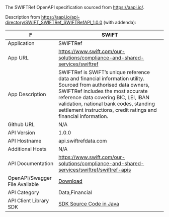 The SWIFTRef OpenAPI specification sourced from https://aapi.io/.

Description from https://aapi.io/api-directory/SWIFT_SWIFTRef_SWIFTRefAPI_1.0.0 (with addenda):

| F | SWIFT |
|-|-|
| Application | SWIFTRef |
| App URL | https://www.swift.com/our-solutions/compliance-and-shared-services/swiftref |
| App Description | SWIFTRef is SWIFT’s unique reference data and financial information utility. Sourced from authorised data owners, SWIFTRef includes the most accurate reference data covering BIC, LEI, IBAN validation, national bank codes, standing settlement instructions, credit ratings and financial information. |
| Github URL | N/A |
| API Version | 1.0.0 |
| API Hostname | api.swiftrefdata.com |
| Additional Hosts | N/A |
| API Documentation | https://www.swift.com/our-solutions/compliance-and-shared-services/swiftref/swiftref-apis |
| OpenAPI/Swagger File Available | [Download](https://www2.swift.com/knowledgecentre/publications/sref_api_swg_fil_json_fmt/2.0) |
| API Category | Data,Financial |
| API Client Library SDK | [SDK Source Code in Java](https://www2.swift.com/knowledgecentre/publications/sref_api_1_0_sdk_sr_cod_js/1.0) |